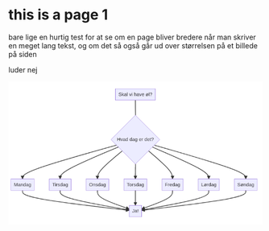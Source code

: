 # this is a page 1

bare lige en hurtig test for at se om en page bliver bredere når man skriver en meget lang tekst, og om det så også går ud over størrelsen på et billede på siden

luder nej

![graph](documentation/attachments/index-1.png)